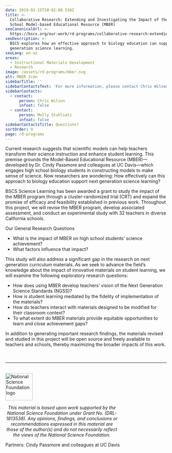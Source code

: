 ```yaml
---
date: 2019-02-15T20:02:08.538Z
title: >-
  Collaborative Research: Extending and Investigating the Impact of the High
  School Model-based Educational Resource (MBER)
seoCanonicalUrl: >-
  https://bscs.org/our-work/rd-programs/collaborative-research-extending-and-investigating-the-impact-of-of-the-high-school-model-based-educational-resource-mber
seoDescription: >-
  BSCS explores how an effective approach to biology education can support next
  generation science learning.
seoLang: en-us
areas:
  - Instructional Materials Development
  - Research
image: /assets/rd-programs/mber.svg
alt: MBER Icon
sidebarTitle: ''
sidebarContactsText: 'For more information, please contact Chris Wilson or Molly Stuhlsatz.'
sidebarContacts:
  - contact:
      person: Chris Wilson
      infoat: false
  - contact:
      person: Molly Stuhlsatz
      infoat: false
sidebarContactsTitle: Questions?
sortOrder: 9
page: rd-programs
---
```

Current research suggests that scientific models can help teachers transform their science instruction and enhance student learning. This premise grounds the Model-Based Educational Resource (MBER)—developed by Dr. Cindy Passmore and colleagues at UC Davis—which engages high school biology students in constructing models to make sense of science. Now researchers are wondering: How effectively can this approach to biology education support next generation science learning?

BSCS Science Learning has been awarded a grant to study the impact of the MBER program through a cluster-randomized trial (CRT) and expand the promise of efficacy and feasibility established in previous work. Throughout this project, we will revise the MBER program, develop associated assessment, and conduct an experimental study with 32 teachers in diverse California schools.

Our General Research Questions

* What is the impact of MBER on high school students’ science achievement?
* What factors influence that impact?

This study will also address a significant gap in the research on next generation curriculum materials. As we seek to advance the field’s knowledge about the impact of innovative materials on student learning, we will examine the following exploratory research questions:

* How does using MBER develop teachers’ vision of the Next Generation Science Standards (NGSS)?
* How is student learning mediated by the fidelity of implementation of the materials?
* How do teachers interact with materials designed to be modified for their classroom context?
* To what extent do MBER materials provide equitable opportunities to learn and close achievement gaps?

In addition to generating important research findings, the materials revised and studied in this project will be open source and freely available to teachers and schools, thereby maximizing the broader impacts of this work.

<hr style="margin-top: 3rem; margin-bottom: 2rem;" />
<div class="d-flex justify-content-center">
  <div style="width: 70%;">
    <a href="https://www.nsf.gov" target="_blank" rel="noopener noreferrer">
      <img src="/assets/nsf_logo.svg" alt="National Science Foundation logo" style="height: 85px;" />
    </a>
    <p style="font-style: italic; text-align: center;">
      This material is based upon work supported by the National Science Foundation under Grant No. (DRL-1813538). Any opinions, findings, and conclusions or recommendations expressed in this material are those of the author(s) and do not necessarily reflect the views of the National Science Foundation.
    </p>
  </div>
</div>

Partners: Cindy Passmore and colleagues at UC Davis
